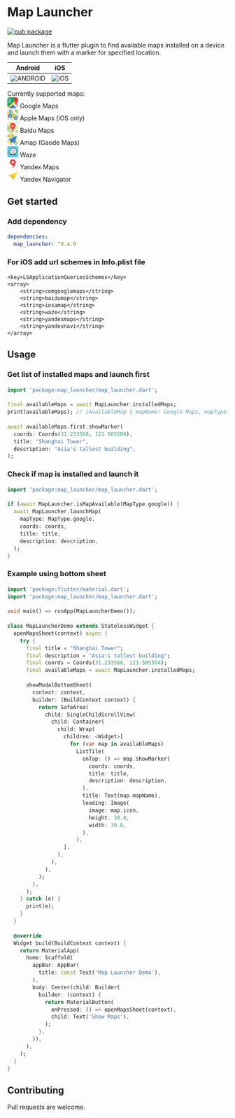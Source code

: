 # Map Launcher

[![pub package](https://img.shields.io/pub/v/map_launcher.svg)](https://pub.dartlang.org/packages/map_launcher)

Map Launcher is a flutter plugin to find available maps installed on a device and launch them with a marker for specified location.

|                                Android                                 |                                iOS                                 |
| :--------------------------------------------------------------------: | :----------------------------------------------------------------: |
| ![ANDROID](https://media.giphy.com/media/jpR6J3BpABU4guU8oN/giphy.gif) | ![iOS](https://media.giphy.com/media/VEhyMsqb9Nj30VPpaR/giphy.gif) |

Currently supported maps:
</br><img src="assets/icons/google.png" width="25"> Google Maps
</br><img src="assets/icons/apple.png" width="25"> Apple Maps (iOS only)
</br><img src="assets/icons/baidu.png" width="25"> Baidu Maps
</br><img src="assets/icons/amap.png" width="25"> Amap (Gaode Maps)
</br><img src="assets/icons/waze.png" width="25"> Waze
</br><img src="assets/icons/yandexMaps.png" width="25"> Yandex Maps
</br><img src="assets/icons/yandexNavi.png" width="25"> Yandex Navigator

## Get started

### Add dependency

```yaml
dependencies:
  map_launcher: ^0.4.0
```

### For iOS add url schemes in Info.plist file

```plist
<key>LSApplicationQueriesSchemes</key>
<array>
    <string>comgooglemaps</string>
    <string>baidumap</string>
    <string>iosamap</string>
    <string>waze</string>
    <string>yandexmaps</string>
    <string>yandexnavi</string>
</array>
```

## Usage

### Get list of installed maps and launch first

```dart
import 'package:map_launcher/map_launcher.dart';

final availableMaps = await MapLauncher.installedMaps;
print(availableMaps); // [AvailableMap { mapName: Google Maps, mapType: google }, ...]

await availableMaps.first.showMarker(
  coords: Coords(31.233568, 121.505504),
  title: "Shanghai Tower",
  description: "Asia's tallest building",
);

```

### Check if map is installed and launch it

```dart
import 'package:map_launcher/map_launcher.dart';

if (await MapLauncher.isMapAvailable(MapType.google)) {
  await MapLauncher.launchMap(
    mapType: MapType.google,
    coords: coords,
    title: title,
    description: description,
  );
}

```

### Example using bottom sheet

```dart
import 'package:flutter/material.dart';
import 'package:map_launcher/map_launcher.dart';

void main() => runApp(MapLauncherDemo());

class MapLauncherDemo extends StatelessWidget {
  openMapsSheet(context) async {
    try {
      final title = "Shanghai Tower";
      final description = "Asia's tallest building";
      final coords = Coords(31.233568, 121.505504);
      final availableMaps = await MapLauncher.installedMaps;

      showModalBottomSheet(
        context: context,
        builder: (BuildContext context) {
          return SafeArea(
            child: SingleChildScrollView(
              child: Container(
                child: Wrap(
                  children: <Widget>[
                    for (var map in availableMaps)
                      ListTile(
                        onTap: () => map.showMarker(
                          coords: coords,
                          title: title,
                          description: description,
                        ),
                        title: Text(map.mapName),
                        leading: Image(
                          image: map.icon,
                          height: 30.0,
                          width: 30.0,
                        ),
                      ),
                  ],
                ),
              ),
            ),
          );
        },
      );
    } catch (e) {
      print(e);
    }
  }

  @override
  Widget build(BuildContext context) {
    return MaterialApp(
      home: Scaffold(
        appBar: AppBar(
          title: const Text('Map Launcher Demo'),
        ),
        body: Center(child: Builder(
          builder: (context) {
            return MaterialButton(
              onPressed: () => openMapsSheet(context),
              child: Text('Show Maps'),
            );
          },
        )),
      ),
    );
  }
}
```

## Contributing

Pull requests are welcome.
